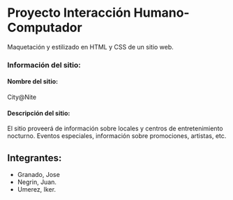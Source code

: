 # Proyecto Interacción Humano-Computador

Maquetación y estilizado en HTML y CSS de un sitio web.

### Información del sitio:

#### Nombre del sitio:

City@Nite

#### Descripción del sitio:

El sitio proveerá de información sobre locales y centros de entretenimiento nocturno. Eventos especiales, información sobre promociones, artistas, etc.

## Integrantes:

* Granado, Jose
* Negrin, Juan.
* Umerez, Iker.
